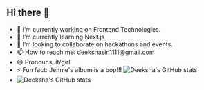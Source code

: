 ## Hi there 👋

<!--
**deekshaasingh/deekshaasingh** is a ✨ _special_ ✨ repository because its `README.md` (this file) appears on your GitHub profile.

Here are some ideas to get you started:
-->

- 🔭 I’m currently working on Frontend Technologies.
- 🌱 I’m currently learning Next.js
- 👯 I’m looking to collaborate on hackathons and events.
- 📫 How to reach me: deekshasin1111@gmail.com
- 😄 Pronouns: it/girl
- ⚡ Fun fact: Jennie's album is a bop!!!
 ![Deeksha's GitHub stats](https://github-readme-stats.vercel.app/api?username=deekshaasingh&theme=monokai_icons=true)
- ![Deeksha's GitHub stats](https://github-readme-stats.vercel.app/api?username=deekshaasingh&theme=monokai_icons=true)


